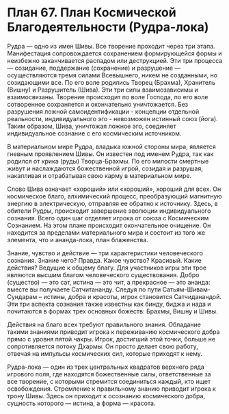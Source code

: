 # План 67. План Космической Благодеятельности (Рудра-лока)

Рудра — одно из имен Шивы. Все творение проходит через три этапа. Манифестация сопровождается сохранением формирующейся формы и неизбежно заканчивается распадом или деструкцией. Эти три процесса — созидание, поддержание (сохранение) и разрушение — осуществляются тремя силами Всевышнего, никем не созданными, но созидающими все. По его воле родились Творец (Брахма), Хранитель (Вишну) и Разрушитель (Шива). Эти три силы взаимозависимы и взаимосвязаны. Творение происходит по воле Господа, по его воле сотворенное сохраняется и окончательно уничтожается. Без разрушения ложной самоидентификации - концепции отдельной реальности, индивидуального эго - невозможен истинный союз (йога). Таким образом, Шива, уничтожая ложное эго, соединяет индивидуальное сознание с его космическим источником.

В материальном мире Рудра, владыка южной стороны мира, является гневным проявлением Шивы. Он известен под именем Рудра, так как родился от крика (руды) Творца-Брахмы. По его милости смертные живут и наслаждаются божественной игрой, созидая и разрушая, накапливая и отрабатывая свою карму в материальном мире.

Слово Шива означает «хороший» или «хороший», хороший для всех. Он космическое благо, алхимический процесс, преобразующий магнитную энергию в электрическую, отправляя ее обратно к источнику. Здесь, в обители Рудры, происходит завершение эволюции индивидуального сознания. Всего один шаг отделяет игрока от союза с Космическим Сознанием. На этом плане происходит окончательное очищение. Он находится за пределами материального мира и состоит из того же элемента, что и ананда-лока, план блаженства.

Знание, чувство и действие — три характеристики человеческого сознания. Знание чего? Правда. Какое чувство? Красивый. Какие действия? Ведущие к общему благу. Для участников игры эти трое являются высшим благом человеческого существования. Добро (существо) — это сат, истина — это чит, а прекрасное — это ананда: вместе вы получаете Сатчитананду. Следуя по пути Сатьям-Шивам-Сундарам – истины, добра и красоты, игрок становится Сатчиданандой. Эти три аспекта сознания также известны как бинду, биджа и нада и почитаются в формах трех основных божеств: Брахмы, Вишну и Шивы.

Действия на благо всех требуют правильного знания. Обладание такими знаниями приводит игрока к переживанию космического добра прямо с уровня пятой чакры. Игрок, достигший этой точки, больше не сопротивляется потоку Дхармы. Он просто делает свою работу, отвечая на импульсы космических сил, которые приходят к нему.

Рудра-лока — один из трех центральных квадратов верхнего ряда игрового поля, где находятся божественные силы, ответственные за все творение, с которыми стремится соединиться каждый, кто ищет освобождения. Стремление к правильному знанию приводит игрока к трону Шивы. Здесь он приходит к осознанию космического добра, сущность которого — истина, а форма — красота.
